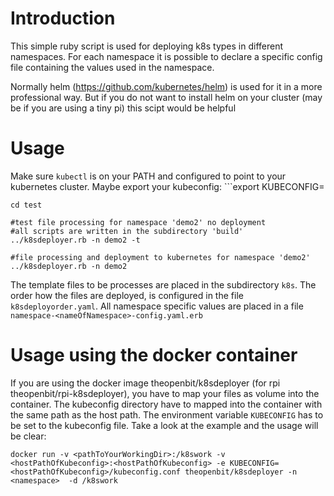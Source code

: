 # Introduction
This simple ruby script is used for deploying k8s types in different namespaces.
For each namespace it is possible to declare a specific config file containing 
the values used in the namespace.

Normally helm (https://github.com/kubernetes/helm) is used for it in a more professional way.
But if you do not want to install helm on your cluster (may be if you are using a tiny pi) 
this scipt would be helpful

# Usage
Make sure ```kubectl``` is on your PATH and configured to point to your kubernetes cluster.
Maybe export your kubeconfig: ```export KUBECONFIG=<path to your kubeconfig>
```
cd test

#test file processing for namespace 'demo2' no deployment 
#all scripts are written in the subdirectory 'build'
../k8sdeployer.rb -n demo2 -t

#file processing and deployment to kubernetes for namespace 'demo2' 
../k8sdeployer.rb -n demo2 

```
The template files to be processes are placed in the subdirectory ```k8s```.
The order how the files are deployed, is configured in the file ```k8sdeployorder.yaml```.
All namespace specific values are placed in a file ```namespace-<nameOfNamespace>-config.yaml.erb```

# Usage using the docker container
If you are using the docker image theopenbit/k8sdeployer (for rpi theopenbit/rpi-k8sdeployer), you have to map your files as volume into the container.
The kubeconfig directory have to mapped into the container with the same path as the host path. 
The environment variable ```KUBECONFIG``` has to be set to the kubeconfig file.
Take a look at the example and the usage will be clear:

```docker run -v <pathToYourWorkingDir>:/k8swork -v <hostPathOfKubeconfig>:<hostPathOfKubeconfig> -e KUBECONFIG=<hostPathOfKubeconfig>/kubeconfig.conf theopenbit/k8sdeployer -n <namespace>  -d /k8swork```
